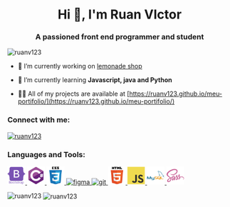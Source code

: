 <h1 align="center">Hi 👋, I'm Ruan VIctor</h1>
<h3 align="center">A passioned front end programmer and student</h3>

<p align="left"> <img src="https://komarev.com/ghpvc/?username=ruanv123&label=Profile%20views&color=0e75b6&style=flat" alt="ruanv123" /> </p>

- 🔭 I’m currently working on [lemonade shop](https://ruanv123.github.io/Lemonade-Shop/index.html)

- 🌱 I’m currently learning **Javascript, java and Python**

- 👨‍💻 All of my projects are available at [https://ruanv123.github.io/meu-portifolio/](https://ruanv123.github.io/meu-portifolio/)

<h3 align="left">Connect with me:</h3>
<p align="left">
<a href="https://linkedin.com/in/ruanv123" target="blank"><img align="center" src="https://raw.githubusercontent.com/rahuldkjain/github-profile-readme-generator/master/src/images/icons/Social/linked-in-alt.svg" alt="ruanv123" height="30" width="40" /></a>
</p>

<h3 align="left">Languages and Tools:</h3>
<p align="left"> <a href="https://getbootstrap.com" target="_blank" rel="noreferrer"> <img src="https://raw.githubusercontent.com/devicons/devicon/master/icons/bootstrap/bootstrap-plain-wordmark.svg" alt="bootstrap" width="40" height="40"/> </a> <a href="https://www.w3schools.com/cs/" target="_blank" rel="noreferrer"> <img src="https://raw.githubusercontent.com/devicons/devicon/master/icons/csharp/csharp-original.svg" alt="csharp" width="40" height="40"/> </a> <a href="https://www.w3schools.com/css/" target="_blank" rel="noreferrer"> <img src="https://raw.githubusercontent.com/devicons/devicon/master/icons/css3/css3-original-wordmark.svg" alt="css3" width="40" height="40"/> </a> <a href="https://www.figma.com/" target="_blank" rel="noreferrer"> <img src="https://www.vectorlogo.zone/logos/figma/figma-icon.svg" alt="figma" width="40" height="40"/> </a> <a href="https://git-scm.com/" target="_blank" rel="noreferrer"> <img src="https://www.vectorlogo.zone/logos/git-scm/git-scm-icon.svg" alt="git" width="40" height="40"/> </a> <a href="https://www.w3.org/html/" target="_blank" rel="noreferrer"> <img src="https://raw.githubusercontent.com/devicons/devicon/master/icons/html5/html5-original-wordmark.svg" alt="html5" width="40" height="40"/> </a> <a href="https://developer.mozilla.org/en-US/docs/Web/JavaScript" target="_blank" rel="noreferrer"> <img src="https://raw.githubusercontent.com/devicons/devicon/master/icons/javascript/javascript-original.svg" alt="javascript" width="40" height="40"/> </a> <a href="https://www.mysql.com/" target="_blank" rel="noreferrer"> <img src="https://raw.githubusercontent.com/devicons/devicon/master/icons/mysql/mysql-original-wordmark.svg" alt="mysql" width="40" height="40"/> </a> <a href="https://sass-lang.com" target="_blank" rel="noreferrer"> <img src="https://raw.githubusercontent.com/devicons/devicon/master/icons/sass/sass-original.svg" alt="sass" width="40" height="40"/> </a> </p>

<p><img align="left" src="https://github-readme-stats.vercel.app/api/top-langs?username=ruanv123&show_icons=true&locale=en&layout=compact" alt="ruanv123" /></p>

<p>&nbsp;<img align="center" src="https://github-readme-stats.vercel.app/api?username=ruanv123&show_icons=true&locale=en" alt="ruanv123" /></p>
